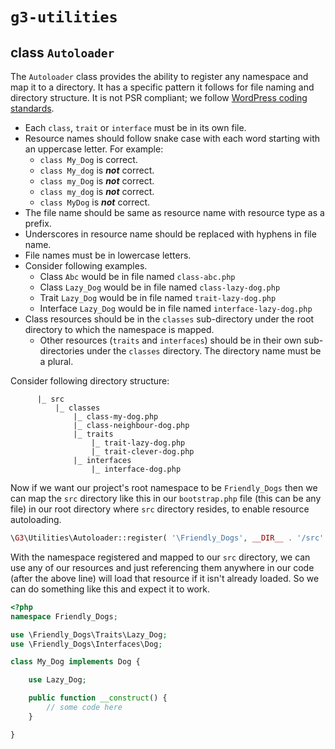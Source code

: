 # `g3-utilities`

## class `Autoloader`

The `Autoloader` class provides the ability to register any namespace and map it to a directory. It has a specific pattern it follows for file naming and directory structure. It is not PSR compliant; we follow [WordPress coding standards](https://make.wordpress.org/core/handbook/coding-standards/).

- Each `class`, `trait` or `interface` must be in its own file.
- Resource names should follow snake case with each word starting with an uppercase letter. For example:
    - `class My_Dog` is correct.
    - `class My_dog` is ***not*** correct.
    - `class my_Dog` is ***not*** correct.
    - `class my_dog` is ***not*** correct.
    - `class MyDog` is ***not*** correct.
- The file name should be same as resource name with resource type as a prefix.
- Underscores in resource name should be replaced with hyphens in file name.
- File names must be in lowercase letters.
- Consider following examples.
    - Class `Abc` would be in file named `class-abc.php`
    - Class `Lazy_Dog` would be in file named `class-lazy-dog.php`
    - Trait `Lazy_Dog` would be in file named `trait-lazy-dog.php`
    - Interface `Lazy_Dog` would be in file named `interface-lazy-dog.php`
- Class resources should be in the `classes` sub-directory under the root directory to which the namespace is mapped.
    - Other resources (`traits` and `interfaces`) should be in their own sub-directories under the `classes` directory. The directory name must be a plural.

Consider following directory structure:
```
      |_ src
          |_ classes
              |_ class-my-dog.php
              |_ class-neighbour-dog.php
              |_ traits
                  |_ trait-lazy-dog.php
                  |_ trait-clever-dog.php
              |_ interfaces
                  |_ interface-dog.php
```

Now if we want our project's root namespace to be `Friendly_Dogs` then we can map the `src` directory like this in our `bootstrap.php` file (this can be any file) in our root directory where `src` directory resides, to enable resource autoloading.

```php
\G3\Utilities\Autoloader::register( '\Friendly_Dogs', __DIR__ . '/src' );
```

With the namespace registered and mapped to our `src` directory, we can use any of our resources and just referencing them anywhere in our code (after the above line) will load that resource if it isn't already loaded. So we can do something like this and expect it to work.

```php
<?php
namespace Friendly_Dogs;

use \Friendly_Dogs\Traits\Lazy_Dog;
use \Friendly_Dogs\Interfaces\Dog;

class My_Dog implements Dog {

    use Lazy_Dog;

    public function __construct() {
        // some code here
    }

}
```

